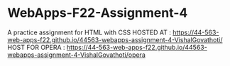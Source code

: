# WebApps-F22-Assignment-4
A practice assignment for HTML with CSS
HOSTED AT : https://44-563-web-apps-f22.github.io/44563-webapps-assignment-4-VishalGovathoti/
<br>
HOST FOR OPERA : https://44-563-web-apps-f22.github.io/44563-webapps-assignment-4-VishalGovathoti/opera